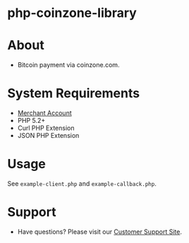 # php-coinzone-library

#  About

  * Bitcoin payment via coinzone.com.

#  System Requirements

  * [Merchant Account](https://merchant.coinzone.com/signup?source=coinzone-lib)
  * PHP 5.2+
  * Curl PHP Extension
  * JSON PHP Extension

#  Usage

See ```example-client.php``` and ```example-callback.php```.

#  Support

  * Have questions? Please visit our [Customer Support Site](http://support.coinzone.com/).
